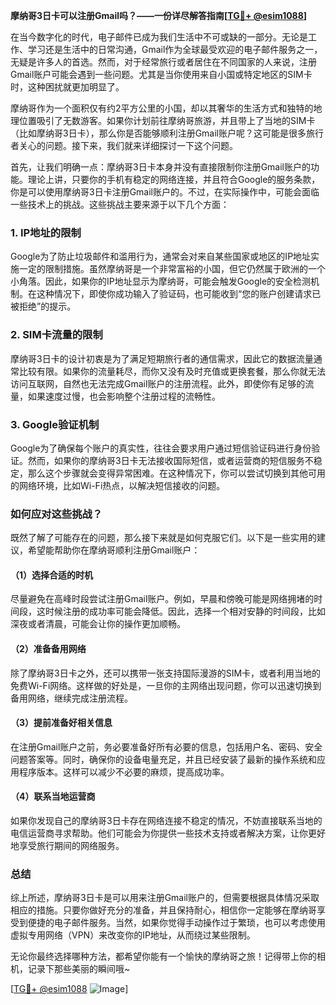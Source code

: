 **摩纳哥3日卡可以注册Gmail吗？——一份详尽解答指南[[TG💪+ @esim1088](https://t.me/s/esim1088)]**

在当今数字化的时代，电子邮件已成为我们生活中不可或缺的一部分。无论是工作、学习还是生活中的日常沟通，Gmail作为全球最受欢迎的电子邮件服务之一，无疑是许多人的首选。然而，对于经常旅行或者居住在不同国家的人来说，注册Gmail账户可能会遇到一些问题。尤其是当你使用来自小国或特定地区的SIM卡时，这种困扰就更加明显了。

摩纳哥作为一个面积仅有约2平方公里的小国，却以其奢华的生活方式和独特的地理位置吸引了无数游客。如果你计划前往摩纳哥旅游，并且带上了当地的SIM卡（比如摩纳哥3日卡），那么你是否能够顺利注册Gmail账户呢？这可能是很多旅行者关心的问题。接下来，我们就来详细探讨一下这个问题。

首先，让我们明确一点：摩纳哥3日卡本身并没有直接限制你注册Gmail账户的功能。理论上讲，只要你的手机有稳定的网络连接，并且符合Google的服务条款，你是可以使用摩纳哥3日卡注册Gmail账户的。不过，在实际操作中，可能会面临一些技术上的挑战。这些挑战主要来源于以下几个方面：

### 1. IP地址的限制

Google为了防止垃圾邮件和滥用行为，通常会对来自某些国家或地区的IP地址实施一定的限制措施。虽然摩纳哥是一个非常富裕的小国，但它仍然属于欧洲的一个小角落。因此，如果你的IP地址显示为摩纳哥，可能会触发Google的安全检测机制。在这种情况下，即使你成功输入了验证码，也可能收到“您的账户创建请求已被拒绝”的提示。

### 2. SIM卡流量的限制

摩纳哥3日卡的设计初衷是为了满足短期旅行者的通信需求，因此它的数据流量通常比较有限。如果你的流量耗尽，而你又没有及时充值或更换套餐，那么你就无法访问互联网，自然也无法完成Gmail账户的注册流程。此外，即使你有足够的流量，如果速度过慢，也会影响整个注册过程的流畅性。

### 3. Google验证机制

Google为了确保每个账户的真实性，往往会要求用户通过短信验证码进行身份验证。然而，如果你的摩纳哥3日卡无法接收国际短信，或者运营商的短信服务不稳定，那么这个步骤就会变得异常困难。在这种情况下，你可以尝试切换到其他可用的网络环境，比如Wi-Fi热点，以解决短信接收的问题。

### 如何应对这些挑战？

既然了解了可能存在的问题，那么接下来就是如何克服它们。以下是一些实用的建议，希望能帮助你在摩纳哥顺利注册Gmail账户：

#### （1）选择合适的时机

尽量避免在高峰时段尝试注册Gmail账户。例如，早晨和傍晚可能是网络拥堵的时间段，这时候注册的成功率可能会降低。因此，选择一个相对安静的时间段，比如深夜或者清晨，可能会让你的操作更加顺畅。

#### （2）准备备用网络

除了摩纳哥3日卡之外，还可以携带一张支持国际漫游的SIM卡，或者利用当地的免费Wi-Fi网络。这样做的好处是，一旦你的主网络出现问题，你可以迅速切换到备用网络，继续完成注册流程。

#### （3）提前准备好相关信息

在注册Gmail账户之前，务必要准备好所有必要的信息，包括用户名、密码、安全问题答案等。同时，确保你的设备电量充足，并且已经安装了最新的操作系统和应用程序版本。这样可以减少不必要的麻烦，提高成功率。

#### （4）联系当地运营商

如果你发现自己的摩纳哥3日卡存在网络连接不稳定的情况，不妨直接联系当地的电信运营商寻求帮助。他们可能会为你提供一些技术支持或者解决方案，让你更好地享受旅行期间的网络服务。

### 总结

综上所述，摩纳哥3日卡是可以用来注册Gmail账户的，但需要根据具体情况采取相应的措施。只要你做好充分的准备，并且保持耐心，相信你一定能够在摩纳哥享受到便捷的电子邮件服务。当然，如果你觉得手动操作过于繁琐，也可以考虑使用虚拟专用网络（VPN）来改变你的IP地址，从而绕过某些限制。

无论你最终选择哪种方法，都希望你能有一个愉快的摩纳哥之旅！记得带上你的相机，记录下那些美丽的瞬间哦~

[[TG💪+ @esim1088](https://t.me/s/esim1088) ![Image](https://i.postimg.cc/4NQfJmqS/Snipaste-2025-05-13-00-14-12.png)]